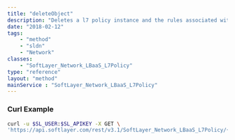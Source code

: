 ```yaml
---
title: "deleteObject"
description: "Deletes a l7 policy instance and the rules associated with the policy "
date: "2018-02-12"
tags:
    - "method"
    - "sldn"
    - "Network"
classes:
    - "SoftLayer_Network_LBaaS_L7Policy"
type: "reference"
layout: "method"
mainService : "SoftLayer_Network_LBaaS_L7Policy"
---
```


### Curl Example
```bash
curl -u $SL_USER:$SL_APIKEY -X GET \
'https://api.softlayer.com/rest/v3.1/SoftLayer_Network_LBaaS_L7Policy/{SoftLayer_Network_LBaaS_L7PolicyID}/deleteObject'
```
